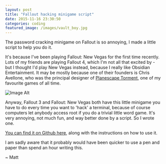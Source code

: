 ```yaml
---
layout: post
title: "Fallout hacking minigame script"
date: 2015-11-16 23:30:50
categories: coding
featured_image: /images/vault_boy.jpg
---
```

The password cracking minigame on Fallout is so annoying, I made a little script to help you do it.

It's because I've been playing Fallout: New Vegas for the first time recently. Lots of my friends are playing Fallout 4, which I'm not all that excited by - but I thought I'd play New Vegas instead, because I really like Obsidian Entertainment. It may be mostly because one of their founders is Chris Avellone, who was the principal designer of [Planescape Torment]( https://en.wikipedia.org/wiki/Planescape%3A_Torment), one of my favourite games of all time.

![Image Alt](http://i.stack.imgur.com/ckL1M.jpg)

Anyway, Fallout 3 and Fallout: New Vegas both have this little minigame you have to do every time you want to 'hack' a terminal, because of course computers let anybody access root if you do a trivial little word game. It's very annoying, not much fun, and way better done by a script. So I wrote one.

[You can find it on Github here](https://github.com/burythehammer/fallout-password-checker), along with the instructions on how to use it.

I am sadly aware that it probably would have been quicker to use a pen and paper than spend an hour writing this.

~ Matt
